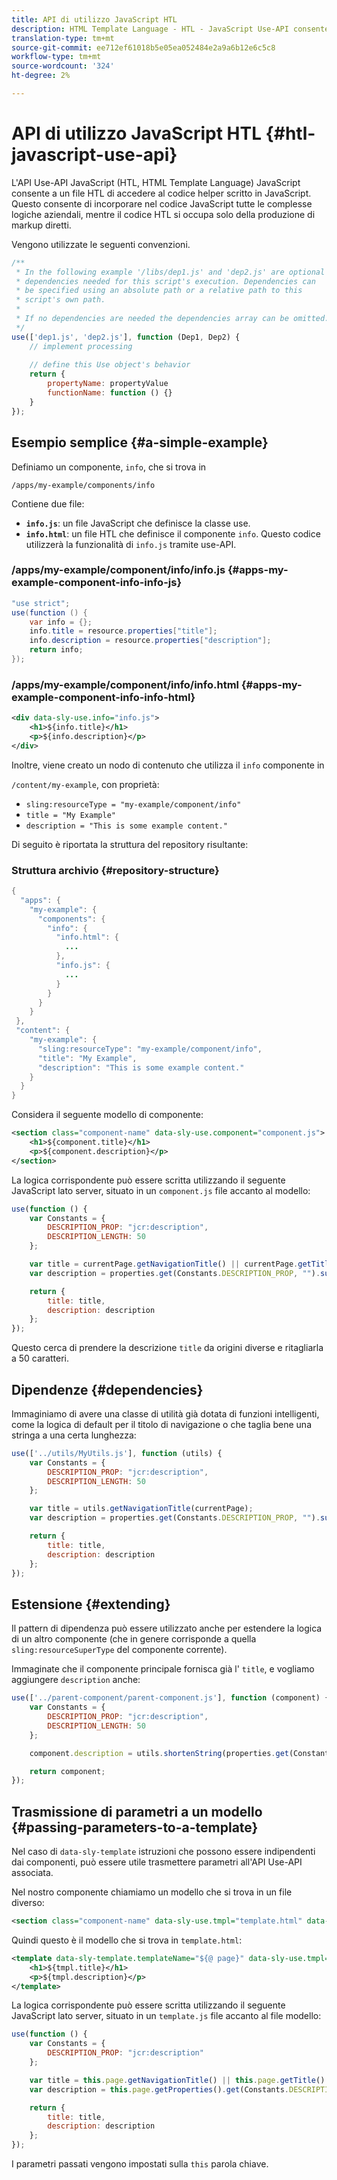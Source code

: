 ```yaml
---
title: API di utilizzo JavaScript HTL
description: HTML Template Language - HTL - JavaScript Use-API consente a un file HTL di accedere al codice helper scritto in JavaScript.
translation-type: tm+mt
source-git-commit: ee712ef61018b5e05ea052484e2a9a6b12e6c5c8
workflow-type: tm+mt
source-wordcount: '324'
ht-degree: 2%

---
```



# API di utilizzo JavaScript HTL {#htl-javascript-use-api}

L&#39;API Use-API JavaScript (HTL, HTML Template Language) JavaScript consente a un file HTL di accedere al codice helper scritto in JavaScript. Questo consente di incorporare nel codice JavaScript tutte le complesse logiche aziendali, mentre il codice HTL si occupa solo della produzione di markup diretti.

Vengono utilizzate le seguenti convenzioni.

```javascript
/**
 * In the following example '/libs/dep1.js' and 'dep2.js' are optional
 * dependencies needed for this script's execution. Dependencies can
 * be specified using an absolute path or a relative path to this
 * script's own path.
 *
 * If no dependencies are needed the dependencies array can be omitted.
 */
use(['dep1.js', 'dep2.js'], function (Dep1, Dep2) {
    // implement processing
  
    // define this Use object's behavior
    return {
        propertyName: propertyValue
        functionName: function () {}
    }
});
```

## Esempio semplice {#a-simple-example}

Definiamo un componente, `info`, che si trova in

`/apps/my-example/components/info`

Contiene due file:

* **`info.js`**: un file JavaScript che definisce la classe use.
* **`info.html`**: un file HTL che definisce il componente `info`. Questo codice utilizzerà la funzionalità di `info.js` tramite use-API.

### /apps/my-example/component/info/info.js {#apps-my-example-component-info-info-js}

```java
"use strict";
use(function () {
    var info = {};
    info.title = resource.properties["title"];
    info.description = resource.properties["description"];
    return info;
});
```

### /apps/my-example/component/info/info.html {#apps-my-example-component-info-info-html}

```xml
<div data-sly-use.info="info.js">
    <h1>${info.title}</h1>
    <p>${info.description}</p>
</div>
```

Inoltre, viene creato un nodo di contenuto che utilizza il `info` componente in

`/content/my-example`, con proprietà:

* `sling:resourceType = "my-example/component/info"`
* `title = "My Example"`
* `description = "This is some example content."`

Di seguito è riportata la struttura del repository risultante:

### Struttura archivio {#repository-structure}

```java
{
  "apps": {
    "my-example": {
      "components": {
        "info": {
          "info.html": {
            ...
          },
          "info.js": {
            ...
          }
        }
      }
    }
 },
 "content": {
    "my-example": {
      "sling:resourceType": "my-example/component/info",
      "title": "My Example",
      "description": "This is some example content."
    }
  }
}
```

Considera il seguente modello di componente:

```xml
<section class="component-name" data-sly-use.component="component.js">
    <h1>${component.title}</h1>
    <p>${component.description}</p>
</section>
```

La logica corrispondente può essere scritta utilizzando il seguente JavaScript lato server, situato in un `component.js` file accanto al modello:

```javascript
use(function () {
    var Constants = {
        DESCRIPTION_PROP: "jcr:description",
        DESCRIPTION_LENGTH: 50
    };

    var title = currentPage.getNavigationTitle() || currentPage.getTitle() || currentPage.getName();
    var description = properties.get(Constants.DESCRIPTION_PROP, "").substr(0, Constants.DESCRIPTION_LENGTH);

    return {
        title: title,
        description: description
    };
});
```

Questo cerca di prendere la descrizione `title` da origini diverse e ritagliarla a 50 caratteri.

## Dipendenze {#dependencies}

Immaginiamo di avere una classe di utilità già dotata di funzioni intelligenti, come la logica di default per il titolo di navigazione o che taglia bene una stringa a una certa lunghezza:

```javascript
use(['../utils/MyUtils.js'], function (utils) {
    var Constants = {
        DESCRIPTION_PROP: "jcr:description",
        DESCRIPTION_LENGTH: 50
    };

    var title = utils.getNavigationTitle(currentPage);
    var description = properties.get(Constants.DESCRIPTION_PROP, "").substr(0, Constants.DESCRIPTION_LENGTH);

    return {
        title: title,
        description: description
    };
});
```

## Estensione {#extending}

Il pattern di dipendenza può essere utilizzato anche per estendere la logica di un altro componente (che in genere corrisponde a quella `sling:resourceSuperType` del componente corrente).

Immaginate che il componente principale fornisca già l&#39; `title`, e vogliamo aggiungere `description` anche:

```javascript
use(['../parent-component/parent-component.js'], function (component) {
    var Constants = {
        DESCRIPTION_PROP: "jcr:description",
        DESCRIPTION_LENGTH: 50
    };

    component.description = utils.shortenString(properties.get(Constants.DESCRIPTION_PROP, ""), Constants.DESCRIPTION_LENGTH);

    return component;
});
```

## Trasmissione di parametri a un modello {#passing-parameters-to-a-template}

Nel caso di `data-sly-template` istruzioni che possono essere indipendenti dai componenti, può essere utile trasmettere parametri all&#39;API Use-API associata.

Nel nostro componente chiamiamo un modello che si trova in un file diverso:

```xml
<section class="component-name" data-sly-use.tmpl="template.html" data-sly-call="${tmpl.templateName @ page=currentPage}"></section>
```

Quindi questo è il modello che si trova in `template.html`:

```xml
<template data-sly-template.templateName="${@ page}" data-sly-use.tmpl="${'template.js' @ page=page, descriptionLength=50}">
    <h1>${tmpl.title}</h1>
    <p>${tmpl.description}</p>
</template>
```

La logica corrispondente può essere scritta utilizzando il seguente JavaScript lato server, situato in un `template.js` file accanto al file modello:

```javascript
use(function () {
    var Constants = {
        DESCRIPTION_PROP: "jcr:description"
    };

    var title = this.page.getNavigationTitle() || this.page.getTitle() || this.page.getName();
    var description = this.page.getProperties().get(Constants.DESCRIPTION_PROP, "").substr(0, this.descriptionLength);

    return {
        title: title,
        description: description
    };
});
```

I parametri passati vengono impostati sulla `this` parola chiave.
